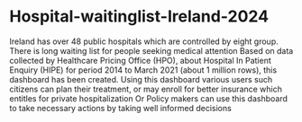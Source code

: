 # Hospital-waitinglist-Ireland-2024
Ireland has over 48 public hospitals which are controlled by eight group. There is long waiting list for people seeking medical attention
Based on data collected by Healthcare Pricing Office (HPO), about Hospital In Patient Enquiry (HIPE) for period 2014 to March 2021 (about 1 million rows), this dashboard has been created.
Using this dashboard various users such citizens can plan their treatment, or may enroll for better insurance which entitles for private hospitalization
Or Policy makers can use this dashboard to take necessary actions by taking well informed decisions

